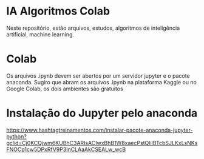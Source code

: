 # IA Algoritmos Colab
Neste repositório, estão arquivos, estudos, algoritmos de inteligência artificial, machine learning.

# Colab
Os arquivos .ipynb devem ser abertos por um servidor jupyter e o pacote anaconda.
Sugiro que abram os arquivos .ipynb na plataforma Kaggle ou no Google Colab, os dois ambientes são gratuitos

# Instalação do Jupyter pelo anaconda
https://www.hashtagtreinamentos.com/instalar-pacote-anaconda-jupyter-python?gclid=Cj0KCQjwm6KUBhC3ARIsACIwxBhB1W8xaecPstQliIBTcbSJLKxLsNKsFNOCp1cw5DPxRfV9P3InCLAaAkCSEALw_wcB
